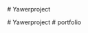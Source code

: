 <!-- yawer
rehman -->#   Y a w e r p r o j e c t  
 #   Y a w e r p r o j e c t  
 #   p o r t f o l i o  
 